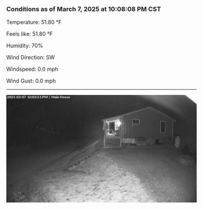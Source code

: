 ### Conditions as of March 7, 2025 at 10:08:08 PM CST 

Temperature: 51.80 &deg;F

Feels like: 51.80 &deg;F

Humidity: 70%

Wind Direction: SW

Windspeed: 0.0 mph

Wind Gust: 0.0 mph

---

<img src="./images/latest.jpeg"/>


